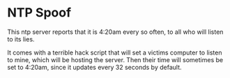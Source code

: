 # NTP Spoof

This ntp server reports that it is 4:20am every so often, to all who will listen to its lies.

It comes with a terrible hack script that will set a victims computer to listen to mine, which will be hosting the server. Then their time will sometimes be set to 4:20am, since it updates every 32 seconds by default.
